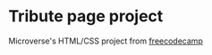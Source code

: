 # Tribute page project

Microverse's HTML/CSS project from [freecodecamp](https://guides.github.com/features/pages/)